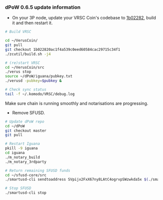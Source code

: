 ### dPoW 0.6.5 update information

- On your 3P node, update your VRSC Coin's codebase to [1b02282](https://github.com/VerusCoin/VerusCoin/commit/1b022820ac1f4a539c0eed60584cac29715c34f1), build it and then restart it.

```bash
# Build VRSC

cd ~/VerusCoin/
git pull
git checkout 1b022820ac1f4a539c0eed60584cac29715c34f1
./zcutil/build.sh -j4

# (re)start VRSC
cd ~/VerusCoin/src
./verus stop
source ~/dPoW/iguana/pubkey.txt
./verusd -pubkey=$pubkey &

# Check sync status
tail -f ~/.komodo/VRSC/debug.log
```

Make sure chain is running smoothly and notarisations are progressing.

- Remove SFUSD.
```bash
# Update dPoW repo
cd ~/dPoW
git checkout master
git pull

# Restart Iguana
pkill -9 iguana
cd iguana
./m_notary_build
./m_notary_3rdparty

# Return remaining SFUSD funds
cd ~/sfusd-core/src
./smartusd-cli sendtoaddress SVpijx2FxX67ny8LAtC4ogrvpSWzwkda5x $(./smartusd-cli getbalance) "" "" true

# Stop SFUSD
./smartusd-cli stop
```